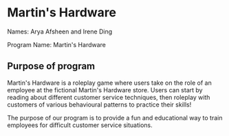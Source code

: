 # Martin's Hardware

Names: Arya Afsheen and Irene Ding

Program Name: Martin's Hardware

Purpose of program
-----------
Martin's Hardware is a roleplay game where users take on the role of an employee at the fictional Martin's Hardware store. Users can start by reading about different customer service techniques, then roleplay with customers of various behavioural patterns to practice their skills!

The purpose of our program is to provide a fun and educational way to train employees for difficult customer service situations.
